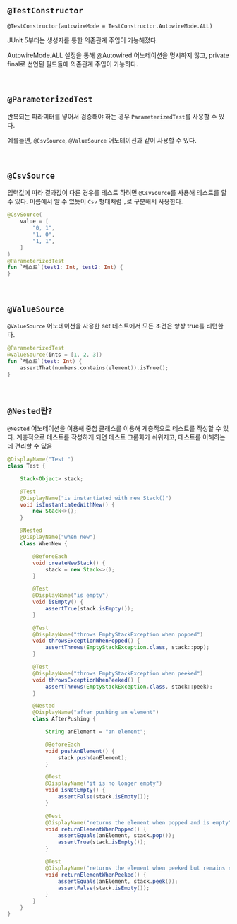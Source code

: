 ## `@TestConstructor`

```
@TestConstructor(autowireMode = TestConstructor.AutowireMode.ALL)
```

JUnit 5부터는 생성자를 통한 의존관계 주입이 가능해졌다.

AutowireMode.ALL 설정을 통해 @Autowired 어노테이션을 명시하지 않고, private final로 선언된 필드들에 의존관계 주입이 가능하다.

<br>

## `@ParameterizedTest`

반복되는 파라미터를 넣어서 검증해야 하는 경우 `ParameterizedTest`를 사용할 수 있다.

예를들면, `@CsvSource`, `@ValueSource` 어노테이션과 같이 사용할 수 있다.

<br>

## `@CsvSource`

입력값에 따라 결과값이 다른 경우를 테스트 하려면 `@CsvSource`를 사용해 테스트를 할 수 있다. 이름에서 알 수 있듯이 `Csv` 형태처럼 `,`로 구분해서 사용한다.

```kotlin
@CsvSource(
    value = [
        "0, 1",
        "1, 0",
        "1, 1",
    ]
)
@ParameterizedTest
fun `테스트`(test1: Int, test2: Int) {
}
```

<br>

## `@ValueSource`

`@ValueSource` 어노테이션을 사용한 set 테스트에서 모든 조건은 항상 true를 리턴한다.

```kotlin
@ParameterizedTest
@ValueSource(ints = [1, 2, 3])
fun `테스트`(test: Int) {
    assertThat(numbers.contains(element)).isTrue();
}
```

<br>

## `@Nested란?`

`@Nested` 어노테이션을 이용해 중첩 클래스를 이용해 계층적으로 테스트를 작성할 수 있다. 계층적으로 테스트를 작성하게 되면 테스트 그룹화가 쉬워지고, 테스트를 이해하는데 편리할 수 있음

```java
@DisplayName("Test ")
class Test {

    Stack<Object> stack;

    @Test
    @DisplayName("is instantiated with new Stack()")
    void isInstantiatedWithNew() {
        new Stack<>();
    }

    @Nested
    @DisplayName("when new")
    class WhenNew {

        @BeforeEach
        void createNewStack() {
            stack = new Stack<>();
        }

        @Test
        @DisplayName("is empty")
        void isEmpty() {
            assertTrue(stack.isEmpty());
        }

        @Test
        @DisplayName("throws EmptyStackException when popped")
        void throwsExceptionWhenPopped() {
            assertThrows(EmptyStackException.class, stack::pop);
        }

        @Test
        @DisplayName("throws EmptyStackException when peeked")
        void throwsExceptionWhenPeeked() {
            assertThrows(EmptyStackException.class, stack::peek);
        }

        @Nested
        @DisplayName("after pushing an element")
        class AfterPushing {

            String anElement = "an element";

            @BeforeEach
            void pushAnElement() {
                stack.push(anElement);
            }

            @Test
            @DisplayName("it is no longer empty")
            void isNotEmpty() {
                assertFalse(stack.isEmpty());
            }

            @Test
            @DisplayName("returns the element when popped and is empty")
            void returnElementWhenPopped() {
                assertEquals(anElement, stack.pop());
                assertTrue(stack.isEmpty());
            }

            @Test
            @DisplayName("returns the element when peeked but remains not empty")
            void returnElementWhenPeeked() {
                assertEquals(anElement, stack.peek());
                assertFalse(stack.isEmpty());
            }
        }
    }
}
```
